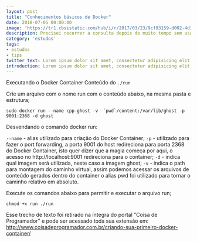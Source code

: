```yaml
---
layout: post
title: "Conhecimentos básicos de Docker"
date: 2018-07-05 00:00:00
image: 'https://tr1.cbsistatic.com/hub/i/r/2017/03/23/9cf93159-d002-4d3b-b100-c0a49a4a3189/resize/770x/39d767be960faaa34ae565de17219d78/dockernewhero.jpg'
description: Precisei recorrer a consulta depois de muito tempo sem usar Docker e hoje precisei criar um container para montar um ambiente com node.js para um desafio json do curso de web moderno.
category: 'estudos'
tags:
- estudos
- tips
twitter_text: Lorem ipsum dolor sit amet, consectetur adipisicing elit.
introduction: Lorem ipsum dolor sit amet, consectetur adipisicing elit, sed do eiusmod tempor incididunt ut labore et dolore magna aliqua.
---
```


Executando o Docker Container
Conteúdo do ```./run```

Crie um arquivo com o nome run com o conteúdo abaixo, na mesma pasta e estrutura;
```
sudo docker run --name cpp-ghost -v  `pwd`/content:/var/lib/ghost -p 9001:2368 -d ghost
```
Desvendando o comando docker run:

```--name``` - alias utilizado para criação do Docker Container;
```-p``` - utilizado para fazer o port forwarding, a porta 9001 do host redireciona para porta 2368 do Docker Container, isto quer dizer que a magia começa por aqui, o acesso no http://localhost:9001 redireciona para o container;
```-d``` - indica qual imagem será utilizada, neste caso a imagem ghost;
```-v``` - indica o path para montagem do caminho virtual, assim podemos acessar os arquivos de conteúdo gerados dentro do container o alias pwd foi utilizado para tornar o caminho relativo em absoluto.

Execute os comandos abaixo para permitir e executar o arquivo run;
```
chmod +x run ./run
```

Esse trecho de texto foi retirado na íntegra do portal "Coisa de Programador" e pode ser acessado toda sua extensão em: <http://www.coisadeprogramador.com.br/criando-sua-primeiro-docker-container/>
